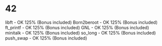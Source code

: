 # 42
libft - OK 125% (Bonus included)
Born2beroot - OK 125% (Bonus included)
ft_printf - OK 125% (Bonus included)
GNL - OK 125% (Bonus included)
minitalk - OK 125% (Bonus included)
so_long - OK 125% (Bonus included)
push_swap - OK 125% (Bonus included)